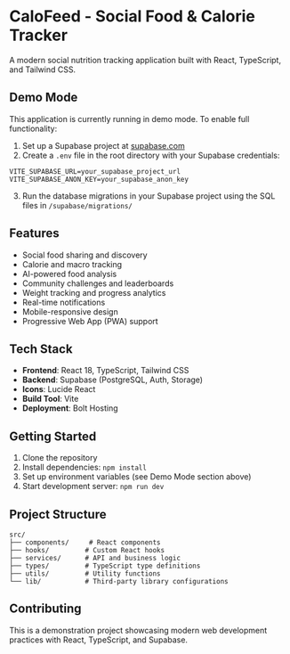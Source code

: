 # CaloFeed - Social Food & Calorie Tracker

A modern social nutrition tracking application built with React, TypeScript, and Tailwind CSS.

## Demo Mode

This application is currently running in demo mode. To enable full functionality:

1. Set up a Supabase project at [supabase.com](https://supabase.com)
2. Create a `.env` file in the root directory with your Supabase credentials:

```env
VITE_SUPABASE_URL=your_supabase_project_url
VITE_SUPABASE_ANON_KEY=your_supabase_anon_key
```

3. Run the database migrations in your Supabase project using the SQL files in `/supabase/migrations/`

## Features

- Social food sharing and discovery
- Calorie and macro tracking
- AI-powered food analysis
- Community challenges and leaderboards
- Weight tracking and progress analytics
- Real-time notifications
- Mobile-responsive design
- Progressive Web App (PWA) support

## Tech Stack

- **Frontend**: React 18, TypeScript, Tailwind CSS
- **Backend**: Supabase (PostgreSQL, Auth, Storage)
- **Icons**: Lucide React
- **Build Tool**: Vite
- **Deployment**: Bolt Hosting

## Getting Started

1. Clone the repository
2. Install dependencies: `npm install`
3. Set up environment variables (see Demo Mode section above)
4. Start development server: `npm run dev`

## Project Structure

```
src/
├── components/     # React components
├── hooks/         # Custom React hooks
├── services/      # API and business logic
├── types/         # TypeScript type definitions
├── utils/         # Utility functions
└── lib/           # Third-party library configurations
```

## Contributing

This is a demonstration project showcasing modern web development practices with React, TypeScript, and Supabase.